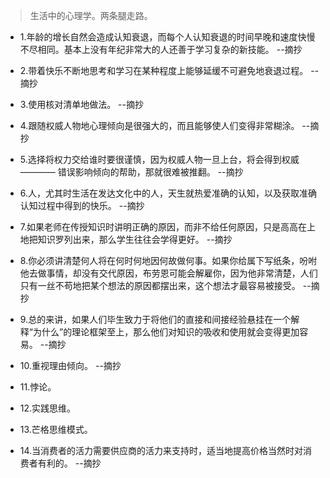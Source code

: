 >生活中的心理学。两条腿走路。

- 1.年龄的增长自然会造成认知衰退，而每个人认知衰退的时间早晚和速度快慢不尽相同。基本上没有年纪非常大的人还善于学习复杂的新技能。 --摘抄

- 2.带着快乐不断地思考和学习在某种程度上能够延缓不可避免地衰退过程。 --摘抄

- 3.使用核对清单地做法。 --摘抄

- 4.跟随权威人物地心理倾向是很强大的，而且能够使人们变得非常糊涂。 --摘抄

- 5.选择将权力交给谁时要很谨慎，因为权威人物一旦上台，将会得到权威 ———— 错误影响倾向的帮助，那就很难被推翻。 --摘抄

- 6.人，尤其时生活在发达文化中的人，天生就热爱准确的认知，以及获取准确认知过程中得到的快乐。 --摘抄

- 7.如果老师在传授知识时讲明正确的原因，而非不给任何原因，只是高高在上地把知识罗列出来，那么学生往往会学得更好。 --摘抄

- 8.你必须讲清楚何人将在何时何地因何故做何事。如果你给属下写纸条，吩咐他去做事情，却没有交代原因，布劳恩可能会解雇你，因为他非常清楚，人们只有一丝不苟地把某个想法的原因都摆出来，这个想法才最容易被接受。 --摘抄

- 9.总的来讲，如果人们毕生致力于将他们的直接和间接经验悬挂在一个解释“为什么”的理论框架至上，那么他们对知识的吸收和使用就会变得更加容易。 --摘抄

- 10.重视理由倾向。 --摘抄

- 11.悖论。

- 12.实践思维。

- 13.芒格思维模式。

- 14.当消费者的活力需要供应商的活力来支持时，适当地提高价格当然时对消费者有利的。 --摘抄
